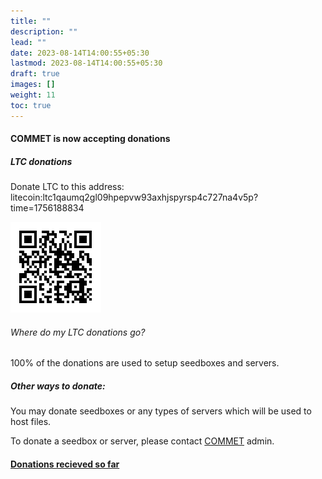 ```yaml
---
title: ""
description: ""
lead: ""
date: 2023-08-14T14:00:55+05:30
lastmod: 2023-08-14T14:00:55+05:30
draft: true 
images: []
weight: 11
toc: true
---
```


#### COMMET is now accepting donations

##### LTC donations
    
Donate LTC to this address: litecoin:ltc1qaumq2gl09hpepvw93axhjspyrsp4c727na4v5p?time=1756188834
    
![LTC QR](images/QR.png)
    
###### Where do my LTC donations go?
    
100% of the donations are used to setup seedboxes and servers.
    
##### Other ways to donate:
    
You may donate seedboxes or any types of servers which will be used to host files.
    
To donate a seedbox or server, please contact [COMMET](https://matrix.to/#/!cVnRCUqxZOSxvTkXGX:matrix.org?via=matrix.org&via=matrix.fomin.site) admin.

#### [Donations recieved so far](/donations)
